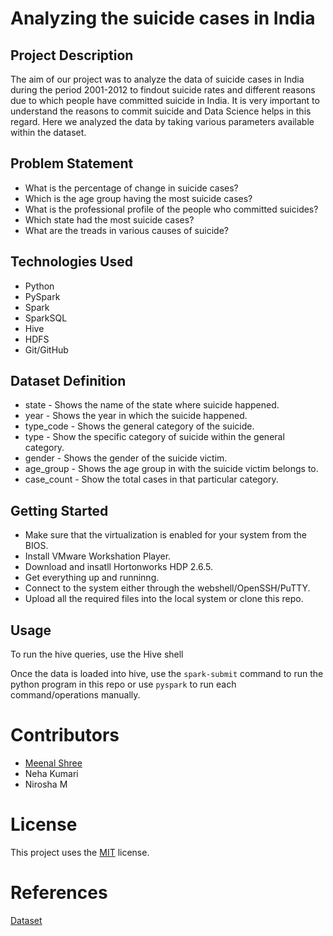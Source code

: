 # Analyzing the suicide cases in India

## Project Description

The aim of our project was to analyze the data of suicide cases in India during the period 2001-2012 to findout suicide rates and different reasons due to which people have committed suicide in India. It is very important to understand the reasons to commit suicide and Data Science helps in this regard. Here we analyzed the data by taking various parameters available within the dataset.

## Problem Statement

* What is the percentage of change in suicide cases?
* Which is the age group having the most suicide cases?
* What is the professional profile of the people who committed suicides?
* Which state had the most suicide cases?
* What are the treads in various causes of suicide?

## Technologies Used

* Python
* PySpark
* Spark
* SparkSQL
* Hive
* HDFS
* Git/GitHub  

## Dataset Definition

* state - Shows the name of the state where suicide happened.
* year - Shows the year in which the suicide happened.
* type_code - Shows the general category of the suicide.
* type - Show the specific category of suicide within the general category.
* gender - Shows the gender of the suicide victim.
* age_group - Shows the age group in with the suicide victim belongs to.
* case_count - Show the total cases in that particular category.

## Getting Started
   
* Make sure that the virtualization is enabled for your system from the BIOS.
* Install VMware Workshation Player.
* Download and insatll Hortonworks HDP 2.6.5.
* Get everything up and runninng.
* Connect to the system either through the webshell/OpenSSH/PuTTY.
* Upload all the required files into the local system or clone this repo.

## Usage

To run the hive queries, use the Hive shell

Once the data is loaded into hive, use the `spark-submit` command to run the python program in this repo or use `pyspark` to run each command/operations manually.

# Contributors

* [Meenal Shree](https://github.com/meenal-shree)
* Neha Kumari
* Nirosha M

# License

 This project uses the [MIT](./LICENSE) license.

# References
 [Dataset](https://www.kaggle.com/rajanand/suicides-in-india)
